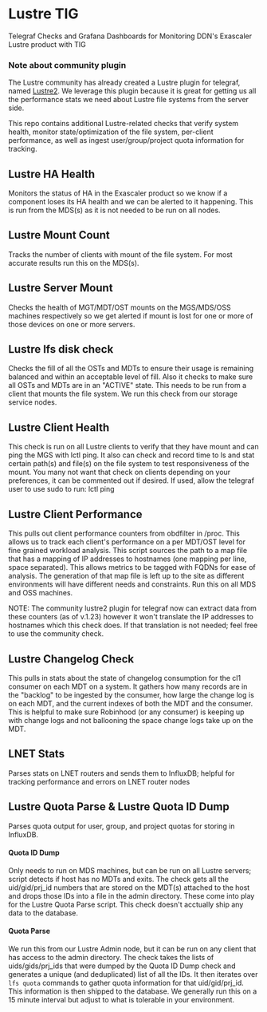 # Lustre TIG
Telegraf Checks and Grafana Dashboards for Monitoring DDN's Exascaler Lustre product with TIG

### Note about community plugin
The Lustre community has already created a Lustre plugin for telegraf, named [Lustre2](https://github.com/influxdata/telegraf/tree/master/plugins/inputs/lustre2).   We leverage this plugin because it is great for getting us all the performance stats we need about Lustre file systems from the server side.  

This repo contains additional Lustre-related checks that verify system health, monitor state/optimization of the file system, per-client performance, as well as ingest user/group/project quota information for tracking. 

## Lustre HA Health
Monitors the status of HA in the Exascaler product so we know if a component loses its HA health and we can be alerted to it happening. This is run from the MDS(s) as it is not needed to be run on all nodes.   

## Lustre Mount Count
Tracks the number of clients with mount of the file system.  For most accurate results run this on the MDS(s).   

## Lustre Server Mount
Checks the health of MGT/MDT/OST mounts on the MGS/MDS/OSS machines respectively so we get alerted if mount is lost for one or more of those devices on one or more servers.

## Lustre lfs disk check
Checks the fill of all the OSTs and MDTs to ensure their usage is remaining balanced and within an acceptable level of fill.  Also it checks to make sure all OSTs and MDTs are in an "ACTIVE" state.  This needs to be run from a client that mounts the file system.  We run this check from our storage service nodes. 

## Lustre Client Health
This check is run on all Lustre clients to verify that they have mount and can ping the MGS with lctl ping. It also can check and record time to ls and stat certain path(s) and file(s) on the file system to test responsiveness of the mount.  You many not want that check on clients depending on your preferences, it can be commented out if desired.  If used, allow the telegraf user to use sudo to run: lctl ping 

## Lustre Client Performance
This pulls out client performance counters from obdfilter in /proc.  This allows us to track each client's performance on a per MDT/OST level for fine grained workload analysis. This script sources the path to a map file that has a mapping of IP addresses to hostnames (one mapping per line, space separated).  This allows metrics to be tagged with FQDNs for ease of analysis.  The generation of that map file is left up to the site as different environments will have different needs and constraints.  Run this on all MDS and OSS machines.  

NOTE: The community lustre2 plugin for telegraf now can extract data from these counters (as of v.1.23) however it won't translate the IP addresses to hostnames which this check does.  If that translation is not needed; feel free to use the community check.

## Lustre Changelog Check
This pulls in stats about the state of changelog consumption for the cl1 consumer on each MDT on a system.  It gathers how many records are in the "backlog" to be ingested by the consumer, how large the change log is on each MDT, and the current indexes of both the MDT and the consumer.  This is helpful to make sure Robinhood (or any consumer) is keeping up with change logs and not ballooning the space change logs take up on the MDT.  

## LNET Stats
Parses stats on LNET routers and sends them to InfluxDB; helpful for tracking performance and errors on LNET router nodes

## Lustre Quota Parse & Lustre Quota ID Dump
Parses quota output for user, group, and project quotas for storing in InfluxDB.

#### Quota ID Dump
Only needs to run on MDS machines, but can be run on all Lustre servers; script detects if host has no MDTs and exits.  The check gets all the uid/gid/prj_id numbers that are stored on the MDT(s) attached to the host and drops those IDs into a file in the admin directory.  These come into play for the Lustre Quota Parse script.  This check doesn't acctually ship any data to the database.

#### Quota Parse
We run this from our Lustre Admin node, but it can be run on any client that has access to the admin directory.  The check takes the lists of uids/gids/prj_ids that were dumped by the Quota ID Dump check and generates a unique (and deduplicated) list of all the IDs.  It then iterates over `lfs quota` commands to gather quota information for that uid/gid/prj_id.  This information is then shipped to the database.  We generally run this on a 15 minute interval but adjust to what is tolerable in your environment.   
